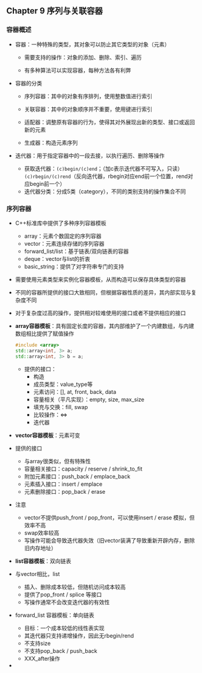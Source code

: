 ## Chapter 9 序列与关联容器

### 容器概述

- 容器：一种特殊的类型，其对象可以防止其它类型的对象（元素）
  - 需要支持的操作：对象的添加、删除、索引、遍历

  - 有多种算法可以实现容器，每种方法各有利弊
  
- 容器的分类
  - 序列容器：其中的对象有序排列，使用整数值进行索引

  - 关联容器：其中的对象顺序并不重要，使用键进行索引
  
  - 适配器：调整原有容器的行为，使得其对外展现出新的类型、接口或返回新的元素
  
  - 生成器：构造元素序列
  
- 迭代器：用于指定容器中的一段去接，以执行遍历、删除等操作
  - 获取迭代器：`(c)begin/(c)end`；（加c表示迭代器不可写入，只读）`(c)rbegin/(c)rend`（反向迭代器，rbegin对应end前一个位置，rend对应begin前一个）
  - 迭代器分类：分成5类（category），不同的类别支持的操作集合不同

### 序列容器

- C++标准库中提供了多种序列容器模板

  - array：元素个数固定的序列容器
  - vector：元素连续存储的序列容器
  - forward_list/list：基于链表/双向链表的容器
  - deque：vector与list的折衷
  - basic_string：提供了对字符串专门的支持

- 需要使用元素类型来实例化容器模板，从而构造可以保存具体类型的容器

- 不同的容器所提供的接口大致相同，但根据容器性质的差异，其内部实现与复杂度不同

- 对于复杂度过高的操作，提供相对较难使用的接口或者不提供相应的接口

- **array容器模板**：具有固定长度的容器，其内部维护了一个内建数组，与内建数组相比提供了赋值操作

  ```c++
  #include <array>
  std::array<int, 3> a;
  std::array<int, 3> b = a;
  ```

  - 提供的接口：
    - 构造
    - 成员类型：value_type等
    - 元素访问：[], at, front, back, data
    - 容量相关（平凡实现）：empty, size, max_size
    - 填充与交换：fill, swap
    - 比较操作：<=>
    - 迭代器

- **vector容器模板**：元素可变

- 提供的接口

  - 与array很类似，但有特殊性
  - 容量相关接口：capacity / reserve / shrink_to_fit
  - 附加元素接口：push_back / emplace_back
  - 元素插入接口：insert / emplace
  - 元素删除接口：pop_back / erase

- 注意

  - vector不提供push_front / pop_front，可以使用insert / erase 模拟，但效率不高
  - swap效率较高
  - 写操作可能会导致迭代器失效（旧vector装满了导致重新开辟内存，删除旧内存地址）

- **list容器模板**：双向链表

- 与vector相比，list

  - 插入、删除成本较低，但随机访问成本较高
  - 提供了pop_front / splice 等接口
  - 写操作通常不会改变迭代器的有效性

- forward_list 容器模板：单向链表

  - 目标：一个成本较低的线性表实现
  - 其迭代器只支持递增操作，因此无rbegin/rend
  - 不支持size
  - 不支持pop_back / push_back
  - XXX_after操作

- 
